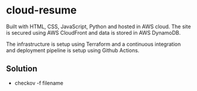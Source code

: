 # cloud-resume
Built with HTML, CSS, JavaScript, Python and hosted in AWS cloud. The site is secured using AWS CloudFront and data is stored in AWS DynamoDB. 

The infrastructure is setup using Terraform and a continuous integration and deployment pipeline is setup using Github Actions.

## Solution
- checkov -f filename